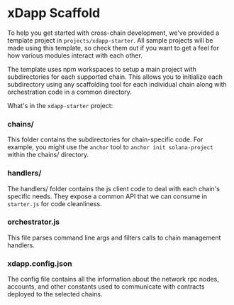 # xDapp Scaffold

To help you get started with cross-chain development, we've provided a template project in `projects/xdapp-starter`. All sample projects will be made using this template, so check them out if you want to get a feel for how various modules interact with each other.

The template uses npm workspaces to setup a main project with subdirectories for each supported chain. This allows you to initialize each subdirectory using any scaffolding tool for each individual chain along with orchestration code in a common directory. 

What's in the `xdapp-starter` project:

### chains/
This folder contains the subdirectories for chain-specific code. For example, you might use the `anchor` tool to `anchor init solana-project` within the chains/ directory.

### handlers/ 
The handlers/ folder contains the js client code to deal with each chain's specific needs. They expose a common API that we can consume in `starter.js` for code cleanliness.

### orchestrator.js
This file parses command line args and filters calls to chain management handlers. 

### xdapp.config.json
The config file contains all the information about the network rpc nodes, accounts, and other constants used to communicate with contracts deployed to the selected chains.
